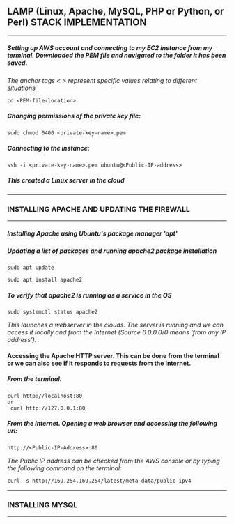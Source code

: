 ## LAMP (Linux, Apache, MySQL, PHP or Python, or Perl) STACK IMPLEMENTATION ##
---
##### Setting up AWS account and connecting to my EC2 instance from my terminal. Downloaded the PEM file and navigated to the folder it has been saved. #####
*The anchor tags < > represent specific values relating to different situations*

````cd <PEM-file-location>````

##### Changing permissions of the private key file: #####

```sudo chmod 0400 <private-key-name>.pem```

##### Connecting to the instance: #####

```ssh -i <private-key-name>.pem ubuntu@<Public-IP-address>```

##### This created a Linux server in the cloud #####

---

### INSTALLING APACHE AND UPDATING THE FIREWALL ###

---

##### Installing Apache using Ubuntu's package manager 'apt' #####

##### Updating a list of packages and running apache2 package installation #####

```
sudo apt update

sudo apt install apache2
```
##### To verify that apache2 is running as a service in the OS #####

```sudo systemctl status apache2```

*This launches a webserver in the clouds. The server is running and we can access it locally and from the Internet (Source 0.0.0.0/0 means ‘from any IP address’).*

#### Accessing the Apache HTTP server. This can be done from the terminal or we can also see if it responds to requests from the Internet. ####

##### From the terminal: #####

```
curl http://localhost:80
or
 curl http://127.0.0.1:80
 ```
##### From the Internet. Opening a web browser and accessing the following url: #####

```http://<Public-IP-Address>:80```

*The Public IP address can be checked from the AWS console or by typing the following command on the terminal:*

```curl -s http://169.254.169.254/latest/meta-data/public-ipv4```

---

### INSTALLING MYSQL ###

---















